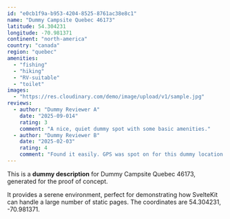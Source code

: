 ```yaml
---
id: "e0cb1f9a-b953-4204-8525-8761ac38e8c1"
name: "Dummy Campsite Quebec 46173"
latitude: 54.304231
longitude: -70.981371
continent: "north-america"
country: "canada"
region: "quebec"
amenities:
  - "fishing"
  - "hiking"
  - "RV-suitable"
  - "toilet"
images:
  - "https://res.cloudinary.com/demo/image/upload/v1/sample.jpg"
reviews:
  - author: "Dummy Reviewer A"
    date: "2025-09-014"
    rating: 3
    comment: "A nice, quiet dummy spot with some basic amenities."
  - author: "Dummy Reviewer B"
    date: "2025-02-03"
    rating: 4
    comment: "Found it easily. GPS was spot on for this dummy location."
---
```


This is a **dummy description** for Dummy Campsite Quebec 46173, generated for the proof of concept.

It provides a serene environment, perfect for demonstrating how SvelteKit can handle a large number of static pages. The coordinates are 54.304231, -70.981371.
